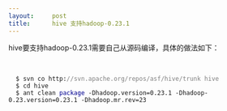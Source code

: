 ```yaml
---
layout:     post
title:      hive 支持hadoop-0.23.1
---
```

<div id="article_content" class="article_content clearfix csdn-tracking-statistics" data-pid="blog" data-mod="popu_307" data-dsm="post">
								            <link rel="stylesheet" href="https://csdnimg.cn/release/phoenix/template/css/ck_htmledit_views-f76675cdea.css">
						<div class="htmledit_views" id="content_views">
                <p>hive要支持hadoop-0.23.1需要自己从源码编译，具体的做法如下：</p>
<p> </p>
<p>
</p>
<pre><code class="language-java">  $ svn co http:<span class="code-comment" style="color:#808080;background-color:inherit;">//svn.apache.org/repos/asf/hive/trunk hive
</span>  $ cd hive
  $ ant clean <span class="code-keyword" style="color:#000091;background-color:inherit;">package</span> -Dhadoop.version=0.23.1 -Dhadoop-0.23.version=0.23.1 -Dhadoop.mr.rev=23</code></pre>

<p> </p>            </div>
                </div>